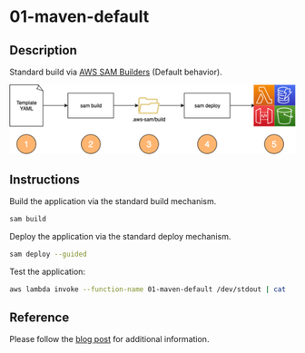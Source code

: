 # 01-maven-default

## Description

Standard build via [AWS SAM Builders](https://github.com/aws/aws-lambda-builders/blob/develop/aws_lambda_builders/workflows/java_maven/DESIGN.md) (Default behavior).

![Overview](../resources/sam_overview.png)

## Instructions

Build the application via the standard build mechanism.

```bash
sam build
```

Deploy the application via the standard deploy mechanism.

```bash
sam deploy --guided
```

Test the application:

```bash
aws lambda invoke --function-name 01-maven-default /dev/stdout | cat
```

## Reference

Please follow the [blog post]() for additional information.

